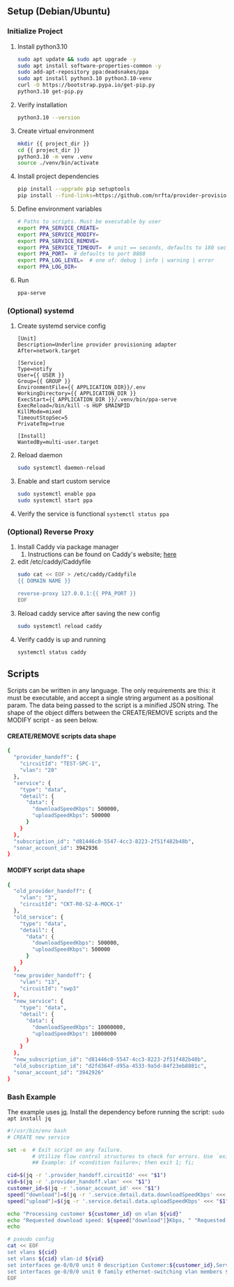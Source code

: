 ## Setup (Debian/Ubuntu)
### Initialize Project
1. Install python3.10 
    ```sh
    sudo apt update && sudo apt upgrade -y
    sudo apt install software-properties-common -y 
    sudo add-apt-repository ppa:deadsnakes/ppa
    sudo apt install python3.10 python3.10-venv
    curl -O https://bootstrap.pypa.io/get-pip.py
    python3.10 get-pip.py
    ```
2. Verify installation
    ```sh
    python3.10 --version
    ```
3. Create virtual environment
   ```sh
   mkdir {{ project_dir }}
   cd {{ project_dir }}
   python3.10 -m venv .venv
   source ./venv/bin/activate
   ```
4. Install project dependencies
   ```sh
   pip install --upgrade pip setuptools
   pip install --find-links=https://github.com/nrfta/provider-provisioning-adapter/releases/latest provider-provisioning-adapter 
   ```
5. Define environment variables
   ```sh
   # Paths to scripts. Must be executable by user
   export PPA_SERVICE_CREATE=  
   export PPA_SERVICE_MODIFY=
   export PPA_SERVICE_REMOVE=
   export PPA_SERVICE_TIMEOUT=  # unit == seconds, defaults to 180 seconds if not set
   export PPA_PORT=  # defaults to port 8888
   export PPA_LOG_LEVEL=  # one of: debug | info | warning | error
   export PPA_LOG_DIR=
   ```
6. Run
   ```sh
   ppa-serve
   ```
### (Optional) systemd
1. Create systemd service config
   ```
   [Unit]
   Description=Underline provider provisioning adapter
   After=network.target
   
   [Service]
   Type=notify
   User={{ USER }}
   Group={{ GROUP }}
   EnvironmentFile={{ APPLICATION_DIR}}/.env
   WorkingDirectory={{ APPLICATION_DIR }}
   ExecStart={{ APPLICATION_DIR }}/.venv/bin/ppa-serve
   ExecReload=/bin/kill -s HUP $MAINPID
   KillMode=mixed
   TimeoutStopSec=5
   PrivateTmp=true
   
   [Install]
   WantedBy=multi-user.target
   ```
2. Reload daemon
   ```sh
   sudo systemctl daemon-reload
   ```
3. Enable and start custom service
   ```sh
   sudo systemctl enable ppa
   sudo systemctl start ppa
   ```
4. Verify the service is functional
   ```systemctl status ppa```
### (Optional) Reverse Proxy
1. Install Caddy via package manager
   1. Instructions can be found on Caddy's website; [here](https://caddyserver.com/docs/install#debian-ubuntu-raspbian)
2. edit /etc/caddy/Caddyfile
   ```sh
   sudo cat << EOF > /etc/caddy/Caddyfile
   {{ DOMAIN NAME }}
   
   reverse-proxy 127.0.0.1:{{ PPA_PORT }}
   EOF
   ```
3. Reload caddy service after saving the new config
   ```sh
   sudo systemctl reload caddy 
   ```
4. Verify caddy is up and running
   ```sh
   systemctl status caddy
   ```
## Scripts
Scripts can be written in any language. The only requirements are this: it must be executable, and accept a single string argument as a positional param.
The data being passed to the script is a minified JSON string. The shape of the object differs between the CREATE/REMOVE scripts and the MODIFY script - as seen below.

#### CREATE/REMOVE scripts data shape
```sh
{
  "provider_handoff": {
    "circuitId": "TEST-SPC-1",
    "vlan": "20"
  },
  "service": {
    "type": "data",
    "detail": {
      "data": {
        "downloadSpeedKbps": 500000,
        "uploadSpeedKbps": 500000
      }
    }
  },
  "subscription_id": "d81446c0-5547-4cc3-8223-2f51f482b48b",
  "sonar_account_id": 3942936
}
```

#### MODIFY script data shape
```sh
{
  "old_provider_handoff": {
    "vlan": "3",
    "circuitId": "CKT-R0-S2-A-MOCK-1"
  },
  "old_service": {
    "type": "data",
    "detail": {
      "data": {
        "downloadSpeedKbps": 500000,
        "uploadSpeedKbps": 500000
      }
    }
  },
  "new_provider_handoff": {
    "vlan": "13",
    "circuitId": "swp3"
  },
  "new_service": {
    "type": "data",
    "detail": {
      "data": {
        "downloadSpeedKbps": 10000000,
        "uploadSpeedKbps": 10000000
      }
    }
  },
  "new_subscription_id": "d81446c0-5547-4cc3-8223-2f51f482b48b",
  "old_subscription_id": "d2fd364f-d95a-4533-9a5d-84f23eb8881c",
  "sonar_account_id": "3942926"
}
```

### Bash Example
The example uses [jq](https://stedolan.github.io/jq/). Install the dependency before running the script: ```sudo apt install jq```
```sh
#!/usr/bin/env bash
# CREATE new service

set -e  # Exit script on any failure. 
        # Utilize flow control structures to check for errors. Use `exit 1` to signal there was an error
        ## Example: if <condition failure>; then exit 1; fi;

cid=$(jq -r '.provider_handoff.circuitId' <<< "$1")
vid=$(jq -r '.provider_handoff.vlan' <<< "$1")
customer_id=$(jq -r '.sonar_account_id' <<< "$1")
speed["download"]=$(jq -r '.service.detail.data.downloadSpeedKbps' <<< "$1")
speed["upload"]=$(jq -r '.service.detail.data.uploadSpeedKbps' <<< "$1")

echo "Processing customer ${customer_id} on vlan ${vid}"
echo "Requested download speed: ${speed["download"]}Kbps, " "Requested upload speed: ${speed["upload"]}Kbps"
echo

# pseudo config
cat << EOF
set vlans ${cid}
set vlans ${cid} vlan-id ${vid}
set interfaces ge-0/0/0 unit 0 description Customer:${customer_id},Service:${cid}
set interfaces ge-0/0/0 unit 0 family ethernet-switching vlan members ${cid}
EOF
```
